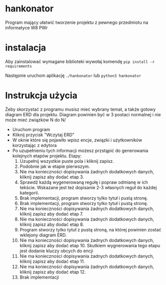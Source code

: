 # hankonator
Program mający ułatwić tworzenie projektu z pewnego przedmiotu na informatyce W8 PWr 

# instalacja
Aby zainstalować wymagane biblioteki wywołaj komendę
    `pip install -r requirements`

Następnie uruchom aplikację
    `./hankonator`
lub
    `python3 hankonator`

# Instrukcja użycia
Żeby skorzystać z programu musisz mieć wybrany temat, a także gotowy diagram ERD dla projektu. Diagram powinien być w 3 postaci normalnej i nie może mieć związków N do N/

- Uruchom program
- Kliknij przycisk "Wczytaj ERD"
- W oknie które się pojawiło wpisz encje, związki i użytkowników korzystając z edytora
- Po uzupełnieniu tych informacji możesz przstąpić do generowania kolejnych etapów projektu.
Etapy:
    1. Uzupełnij wszystkie puste pola i kliknij zapisz.
    2. Podobnie jak w etapie pierwszym.
    3. Nie ma konieczności dopisywania żadnych dodatkowych danych, kliknij zapisz aby dodać etap 3.
    4. Sprawdź każdą wygenerowaną regułę i popraw odmianę w ich tekście. Wskazane jest też dopisanie 2-3 własnych reguł do każdej kategorii.
    5. Brak implementacji, program stworzy tylko tytuł i pustą stronę.
    6. Brak implementacji, program stworzy tylko tytuł i pustą stronę.
    7. Nie ma konieczności dopisywania żadnych dodatkowych danych, kliknij zapisz aby dodać etap 7.
    8. Nie ma konieczności dopisywania żadnych dodatkowych danych, kliknij zapisz aby dodać etap 8.
    9. Program stworzy tylko tytuł z pustą stroną, na której powinien zostać wklejony diagram ERD.
    10. Nie ma konieczności dopisywania żadnych dodatkowych danych, kliknij zapisz aby dodać etap 10. Skutkiem wygnerowania tego etapu jest dodanie kluczy obcych do encji
    11. Nie ma konieczności dopisywania żadnych dodatkowych danych, kliknij zapisz aby dodać etap 11.
    12. Nie ma konieczności dopisywania żadnych dodatkowych danych, kliknij zapisz aby dodać etap 12.
    13. Brak implementacji
